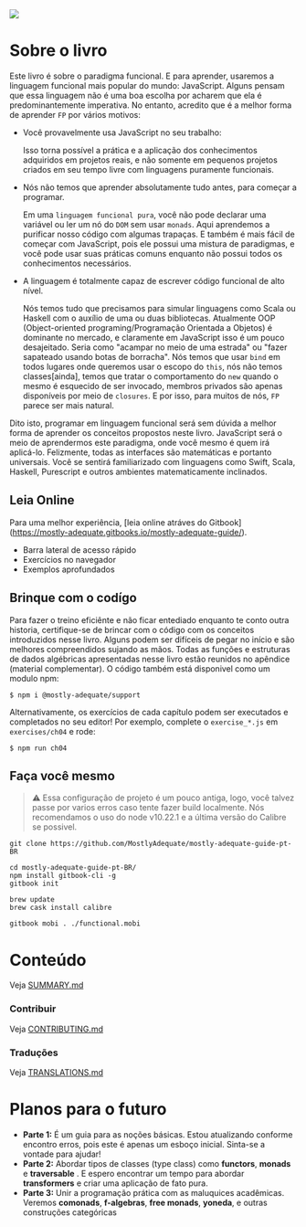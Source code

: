 <img src="images/cover.png"/>

# Sobre o livro


Este livro é sobre o paradigma funcional. E para aprender, usaremos a linguagem funcional mais popular do mundo: JavaScript. Alguns pensam que essa linguagem não é uma boa escolha por acharem que ela é predominantemente imperativa. No entanto, acredito que é a melhor forma de aprender ``FP`` por vários motivos:

 * Você provavelmente usa JavaScript no seu trabalho:

    Isso torna possível a prática e a aplicação dos conhecimentos adquiridos em projetos reais, e não somente em pequenos projetos criados em seu tempo livre com linguagens puramente funcionais.

 * Nós não temos que aprender absolutamente tudo antes, para começar a programar.

    Em uma ``linguagem funcional pura``, você não pode declarar uma variável ou ler um nó do ``DOM`` sem usar ``monads``. Aqui aprendemos a purificar nosso código com algumas trapaças. E também é mais fácil de começar com JavaScript, pois ele possui uma mistura de paradigmas, e você pode usar suas práticas comuns enquanto não possui todos os conhecimentos necessários.

 * A linguagem é totalmente capaz de escrever código funcional de alto nível.

    Nós temos tudo que precisamos para simular linguagens como Scala ou Haskell com o auxílio de uma ou duas bibliotecas. Atualmente OOP (Object-oriented programing/Programação Orientada a Objetos) é dominante no mercado, e claramente em JavaScript isso é um pouco desajeitado. Seria como "acampar no meio de uma estrada" ou "fazer sapateado usando botas de borracha". Nós temos que usar ``bind`` em todos lugares onde queremos usar o escopo do ``this``, nós não temos classes[ainda], temos que tratar o comportamento do ``new`` quando o mesmo é esquecido de ser invocado, membros privados são apenas disponíveis por meio de ``closures``. E por isso, para muitos de nós, ``FP`` parece ser mais natural.

Dito isto, programar em linguagem funcional será sem dúvida a melhor forma de aprender os conceitos propostos neste livro. JavaScript será o meio de aprendermos este paradigma, onde você mesmo é quem irá aplicá-lo. Felizmente, todas as interfaces são matemáticas e portanto universais. Você se sentirá familiarizado com linguagens como Swift, Scala, Haskell, Purescript e outros ambientes matematicamente inclinados.

## Leia Online

Para uma melhor experiência, [leia online atráves do Gitbook] (https://mostly-adequate.gitbooks.io/mostly-adequate-guide/).

* Barra lateral de acesso rápido
* Exercícios no navegador
* Exemplos aprofundados

## Brinque com o codígo

Para fazer o treino eficiênte e não ficar entediado enquanto te conto outra historia, certifique-se de brincar com o código com os conceitos introduzidos nesse livro. Alguns podem ser difíceis de pegar no início e são melhores compreendidos sujando as mãos. Todas as funções e estruturas de dados algébricas apresentadas nesse livro estão reunidos no apêndice (material complementar). O código também está disponivel como um modulo npm:

```
$ npm i @mostly-adequate/support
```

Alternativamente, os exercícios de cada capítulo podem ser executados e completados no seu editor! Por exemplo, complete o ```exercise_*.js``` em ```exercises/ch04``` e rode:

```
$ npm run ch04
```

## Faça você mesmo
>⚠️ Essa configuração de projeto é um pouco antiga, logo, você talvez passe por varios erros caso tente fazer build localmente. Nós recomendamos o uso do node v10.22.1 e a última versão do Calibre se possivel.

```
git clone https://github.com/MostlyAdequate/mostly-adequate-guide-pt-BR

cd mostly-adequate-guide-pt-BR/
npm install gitbook-cli -g
gitbook init

brew update
brew cask install calibre

gitbook mobi . ./functional.mobi
```

# Conteúdo

Veja [SUMMARY.md](SUMMARY.md)

### Contribuir

Veja [CONTRIBUTING.md](CONTRIBUTING-pt-BR.md)

### Traduções

Veja [TRANSLATIONS.md](TRANSLATIONS-pt-BR.md)


# Planos para o futuro

* **Parte 1:** É um guia para as noções básicas. Estou atualizando conforme encontro erros, pois este é apenas um esboço inicial. Sinta-se a vontade para ajudar!
* **Parte 2:** Abordar tipos de classes (type class) como **functors**, **monads** e **traversable**
. E espero encontrar um tempo para abordar **transformers** e criar uma aplicação de fato pura.
* **Parte 3:** Unir a programação prática com as maluquices acadêmicas. Veremos **comonads**, **f-algebras**, **free monads**, **yoneda**, e outras construções categóricas
